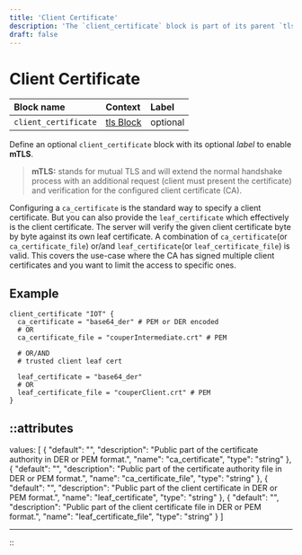 ```yaml
---
title: 'Client Certificate'
description: 'The `client_certificate` block is part of its parent `tls` block. Enables mTLS configuration.'
draft: false
---
```


# Client Certificate

| Block name   | Context                                              | Label    |
|:-------------|:-----------------------------------------------------|:---------|
| `client_certificate` | [tls Block](/configuration/block/server_tls) | optional |

Define an optional `client_certificate` block with its optional _label_ to enable **mTLS**.

> **mTLS:** stands for mutual TLS and will extend the normal handshake process with an additional request (client must present the certificate) and verification for the configured client certificate (CA).

Configuring a `ca_certificate` is the standard way to specify a client certificate. But you can also provide the `leaf_certificate`
which effectively is the client certificate. The server will verify the given client certificate byte by byte against its own leaf certificate.
A combination of `ca_certificate`(or `ca_certificate_file`) or/and `leaf_certificate`(or `leaf_certificate_file`) is valid.
This covers the use-case where the CA has signed multiple client certificates and you want to limit the access to specific ones.

## Example

```hcl
client_certificate "IOT" {
  ca_certificate = "base64_der" # PEM or DER encoded
  # OR
  ca_certificate_file = "couperIntermediate.crt" # PEM

  # OR/AND
  # trusted client leaf cert

  leaf_certificate = "base64_der"
  # OR
  leaf_certificate_file = "couperClient.crt" # PEM
}
```

::attributes
---
values: [
  {
    "default": "",
    "description": "Public part of the certificate authority in DER or PEM format.",
    "name": "ca_certificate",
    "type": "string"
  },
  {
    "default": "",
    "description": "Public part of the certificate authority file in DER or PEM format.",
    "name": "ca_certificate_file",
    "type": "string"
  },
  {
    "default": "",
    "description": "Public part of the client certificate in DER or PEM format.",
    "name": "leaf_certificate",
    "type": "string"
  },
  {
    "default": "",
    "description": "Public part of the client certificate file in DER or PEM format.",
    "name": "leaf_certificate_file",
    "type": "string"
  }
]

---
::
